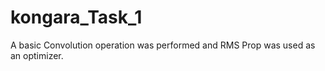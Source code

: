 # kongara_Task_1

A basic Convolution operation was performed and RMS Prop was used as an optimizer. 
